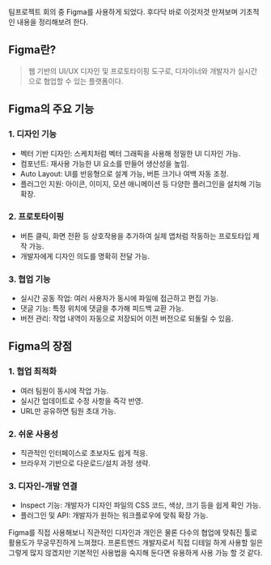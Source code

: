 팀프로젝트 회의 중 Figma를 사용하게 되었다.
후다닥 바로 이것저것 만져보며 기초적인 내용을 정리해보려 한다.

## Figma란?
> 웹 기반의 UI/UX 디자인 및 프로토타이핑 도구로, 디자이너와 개발자가 실시간으로 협업할 수 있는 플랫폼이다.

## Figma의 주요 기능

### 1. 디자인 기능
- 벡터 기반 디자인: 스케치처럼 벡터 그래픽을 사용해 정밀한 UI 디자인 가능.
- 컴포넌트: 재사용 가능한 UI 요소를 만들어 생산성을 높임.
- Auto Layout: UI를 반응형으로 설계 가능, 버튼 크기나 여백 자동 조정.
- 플러그인 지원: 아이콘, 이미지, 모션 애니메이션 등 다양한 플러그인을 설치해 기능 확장.
### 2. 프로토타이핑
- 버튼 클릭, 화면 전환 등 상호작용을 추가하여 실제 앱처럼 작동하는 프로토타입 제작 가능.
- 개발자에게 디자인 의도를 명확히 전달 가능.
### 3. 협업 기능
- 실시간 공동 작업: 여러 사용자가 동시에 파일에 접근하고 편집 가능.
- 댓글 기능: 특정 위치에 댓글을 추가해 피드백 교환 가능.
- 버전 관리: 작업 내역이 자동으로 저장되어 이전 버전으로 되돌릴 수 있음.

## Figma의 장점

### 1. 협업 최적화
- 여러 팀원이 동시에 작업 가능.
- 실시간 업데이트로 수정 사항을 즉각 반영.
- URL만 공유하면 팀원 초대 가능.
### 2. 쉬운 사용성
- 직관적인 인터페이스로 초보자도 쉽게 적응.
- 브라우저 기반으로 다운로드/설치 과정 생략.
### 3. 디자인-개발 연결
- Inspect 기능: 개발자가 디자인 파일의 CSS 코드, 색상, 크기 등을 쉽게 확인 가능.
- 플러그인 및 API: 개발자가 원하는 워크플로우에 맞춰 확장 가능.


Figma를 직접 사용해보니 직관적인 디자인과 개인은 물론 다수의 협업에 맞춰진 툴로 활용도가 무궁무진하게 느껴졌다.
프론트엔드 개발자로서 직접 디테일 하게 사용할 일은 그렇게 많지 않겠지만 기본적인 사용법을 숙지해 둔다면 유용하게 사용 가능 할 것 같다.
